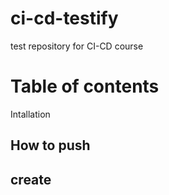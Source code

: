 # ci-cd-testify
test repository for CI-CD course
# Table of contents
 
 Intallation

 ## How to push

## create